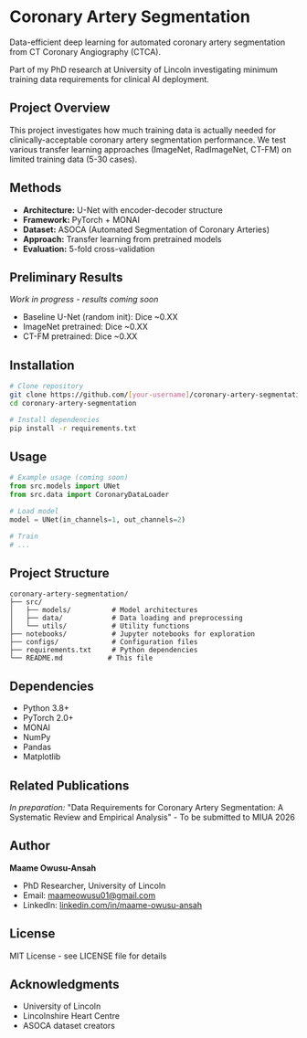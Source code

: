 # Coronary Artery Segmentation

Data-efficient deep learning for automated coronary artery segmentation from CT Coronary Angiography (CTCA).

Part of my PhD research at University of Lincoln investigating minimum training data requirements for clinical AI deployment.

## Project Overview

This project investigates how much training data is actually needed for clinically-acceptable coronary artery segmentation performance. We test various transfer learning approaches (ImageNet, RadImageNet, CT-FM) on limited training data (5-30 cases).

## Methods

- **Architecture:** U-Net with encoder-decoder structure
- **Framework:** PyTorch + MONAI
- **Dataset:** ASOCA (Automated Segmentation of Coronary Arteries)
- **Approach:** Transfer learning from pretrained models
- **Evaluation:** 5-fold cross-validation

## Preliminary Results

*Work in progress - results coming soon*

- Baseline U-Net (random init): Dice ~0.XX
- ImageNet pretrained: Dice ~0.XX
- CT-FM pretrained: Dice ~0.XX

## Installation
```bash
# Clone repository
git clone https://github.com/[your-username]/coronary-artery-segmentation.git
cd coronary-artery-segmentation

# Install dependencies
pip install -r requirements.txt
```

## Usage
```python
# Example usage (coming soon)
from src.models import UNet
from src.data import CoronaryDataLoader

# Load model
model = UNet(in_channels=1, out_channels=2)

# Train
# ...
```

## Project Structure
```
coronary-artery-segmentation/
├── src/
│   ├── models/          # Model architectures
│   ├── data/            # Data loading and preprocessing
│   └── utils/           # Utility functions
├── notebooks/           # Jupyter notebooks for exploration
├── configs/             # Configuration files
├── requirements.txt     # Python dependencies
└── README.md           # This file
```

## Dependencies

- Python 3.8+
- PyTorch 2.0+
- MONAI
- NumPy
- Pandas
- Matplotlib

## Related Publications

*In preparation:* "Data Requirements for Coronary Artery Segmentation: A Systematic Review and Empirical Analysis" - To be submitted to MIUA 2026

## Author

**Maame Owusu-Ansah**
- PhD Researcher, University of Lincoln
- Email: maameowusu01@gmail.com
- LinkedIn: [linkedin.com/in/maame-owusu-ansah](https://linkedin.com/in/maame-owusu-ansah)

## License

MIT License - see LICENSE file for details

## Acknowledgments

- University of Lincoln
- Lincolnshire Heart Centre
- ASOCA dataset creators
